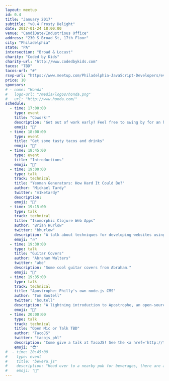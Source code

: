 ```yaml
---
layout: meetup
id: 0.4
title: "January 2017"
subtitle: "v0.4 Frosty Delight"
date: 2017-01-24 18:00:00
venue: "CandiDate/Industrious Office"
address: "230 S Broad St, 17th Floor"
city: "Philadelphia"
state: "PA"
intersection: "Broad & Locust"
charity: "Coded by Kids"
charity-url: "http://www.codedbykids.com"
tacos: "TBD"
tacos-url: "#"
rsvp-url: "https://www.meetup.com/Philadelphia-JavaScript-Developers/events/236495570/"
price: 10
sponsors:
# - name: "Honda"
#   logo-url: "/media/logos/honda.png"
#   url: "http://www.honda.com/"
schedule:
  - time: 17:00:00
    type: event
    title: "Cowork!"
    description: "Get out of work early? Feel free to swing by for an hour of coworking."
    emoji: "🏡"
  - time: 18:00:00
    type: event
    title: "Get some tasty tacos and drinks"
    emoji: "🌮"
  - time: 18:45:00
    type: event
    title: "Introductions"
    emoji: "👋"
  - time: 19:00:00
    type: talk
    track: technical
    title: "Yeoman Generators: How Hard It Could Be?"
    author: "Mickael Tardy"
    twitter: "m1ketardy"
    description: 
    emoji: "🎩"
  - time: 19:15:00
    type: talk
    track: technical
    title: "Isomorphic Clojure Web Apps"
    author: "Brian Hurlow"
    twitter: "bhurlow"
    description: "A talk about techniques for developing websites using isomorphic Clojure code – so Clojure(script) that runs on the jvm and in the browser sharing as much generic code as possible. This opens up areas lots of interesting possibilities for web applications – server-side rendering of React components, lots more code reuse, hot-reloading, this kind of 🔥. Many people have explored these techniques in js, but less so in the Clojure world."
    emoji: "🔥"
  - time: 19:30:00
    type: talk
    title: "Guitar Covers"
    author: "Abraham Walters"
    twitter: "abe"
    description: "Some cool guitar covers from Abraham."
    emoji: "🎸"
  - time: 19:35:00
    type: talk
    track: technical
    title: "Apostrophe: Philly's own node.js CMS"
    author: "Tom Boutell"
    twitter: "boutell"
    description: "A lightning introduction to Apostrophe, an open-source CMS built entirely on node.js and JavaScript here in Philly. Learn how to create sites with contextual editing, custom widgets and custom content times with a minimum of code... and when there is code, it's all JavaScript."
    emoji: "📝"
  - time: 20:00:00
    type: talk
    track: technical
    title: "Open Mic or Talk TBD"
    author: "TacoJS"
    twitter: "tacojs_phl"
    description: "Come give a talk at TacoJS! See the <a href='http://tacojs.rocks/speak'>‘Speak’</a> page for more details."
    emoji: "😎"
#  - time: 20:45:00
#    type: event
#    title: "bevera.js"
#    description: "Head over to a nearby pub for beverages, there are a couple down the street."
#    emoji: "🍷"
---
```

